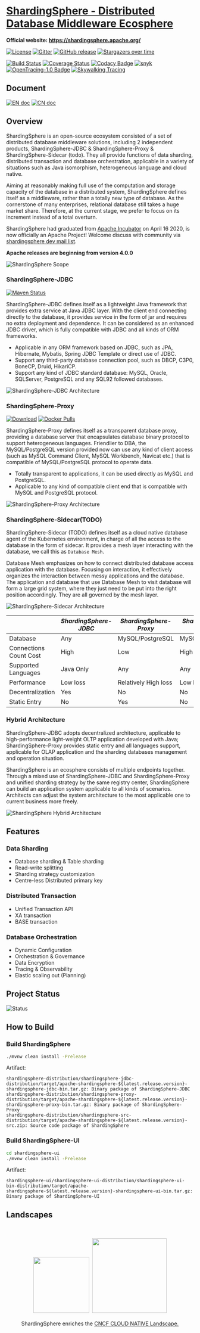 # [ShardingSphere - Distributed Database Middleware Ecosphere](https://shardingsphere.apache.org/)

**Official website: https://shardingsphere.apache.org/**

[![License](https://img.shields.io/badge/license-Apache%202-4EB1BA.svg)](https://www.apache.org/licenses/LICENSE-2.0.html)
[![Gitter](https://badges.gitter.im/shardingsphere/shardingsphere.svg)](https://gitter.im/shardingsphere/Lobby)
[![GitHub release](https://img.shields.io/github/release/apache/shardingsphere.svg)](https://github.com/apache/shardingsphere/releases)
[![Stargazers over time](https://starchart.cc/apache/shardingsphere.svg)](https://starchart.cc/apache/shardingsphere)

[![Build Status](https://api.travis-ci.org/apache/shardingsphere.svg?branch=master&status=created)](https://travis-ci.org/apache/shardingsphere)
[![Coverage Status](https://coveralls.io/repos/github/apache/shardingsphere/badge.svg?branch=master)](https://coveralls.io/github/apache/shardingsphere?branch=master)
[![Codacy Badge](https://api.codacy.com/project/badge/Grade/278600ed40ad48e988ab485b439abbcd)](https://www.codacy.com/app/terrymanu/sharding-sphere?utm_source=github.com&amp;utm_medium=referral&amp;utm_content=sharding-sphere/sharding-sphere&amp;utm_campaign=Badge_Grade)
[![snyk](https://snyk.io/test/github/apache/shardingsphere/badge.svg?targetFile=pom.xml)](https://snyk.io/test/github/apache/shardingsphere?targetFile=pom.xml)
[![OpenTracing-1.0 Badge](https://img.shields.io/badge/OpenTracing--1.0-enabled-blue.svg)](http://opentracing.io)
[![Skywalking Tracing](https://img.shields.io/badge/Skywalking%20Tracing-enable-brightgreen.svg)](https://github.com/apache/skywalking)

## Document

[![EN doc](https://img.shields.io/badge/document-English-blue.svg)](https://shardingsphere.apache.org/document/current/en/overview/)
[![CN doc](https://img.shields.io/badge/文档-中文版-blue.svg)](https://shardingsphere.apache.org/document/current/cn/overview/)

## Overview

ShardingSphere is an open-source ecosystem consisted of a set of distributed database middleware solutions, including 2 independent products, ShardingSphere-JDBC & ShardingSphere-Proxy & ShardingSphere-Sidecar (todo). 
They all provide functions of data sharding, distributed transaction and database orchestration, applicable in a variety of situations such as Java isomorphism, heterogeneous language and cloud native. 

Aiming at reasonably making full use of the computation and storage capacity of the database in a distributed system, ShardingSphere defines itself as a middleware, rather than a totally new type of database. 
As the cornerstone of many enterprises, relational database still takes a huge market share. 
Therefore, at the current stage, we prefer to focus on its increment instead of a total overturn.

ShardingSphere had graduated from [Apache Incubator](http://incubator.apache.org/projects/shardingsphere.html) on April 16 2020, is now officially an Apache Project!
Welcome discuss with community via [shardingsphere dev mail list](mailto:dev@shardingsphere.apache.org).

__Apache releases are beginning from version 4.0.0__

![ShardingSphere Scope](https://shardingsphere.apache.org/document/current/img/shardingsphere-scope_en.png)

### ShardingSphere-JDBC

[![Maven Status](https://maven-badges.herokuapp.com/maven-central/org.apache.shardingsphere/sharding-jdbc/badge.svg)](https://mvnrepository.com/artifact/org.apache.shardingsphere/sharding-jdbc)

ShardingSphere-JDBC defines itself as a lightweight Java framework that provides extra service at Java JDBC layer. 
With the client end connecting directly to the database, it provides service in the form of jar and requires no extra deployment and dependence. 
It can be considered as an enhanced JDBC driver, which is fully compatible with JDBC and all kinds of ORM frameworks.

* Applicable in any ORM framework based on JDBC, such as JPA, Hibernate, Mybatis, Spring JDBC Template or direct use of JDBC.
* Support any third-party database connection pool, such as DBCP, C3P0, BoneCP, Druid, HikariCP.
* Support any kind of JDBC standard database: MySQL, Oracle, SQLServer, PostgreSQL and any SQL92 followed databases.

![ShardingSphere-JDBC Architecture](https://shardingsphere.apache.org/document/current/img/shardingsphere-jdbc-brief.png)

### ShardingSphere-Proxy

[![Download](https://img.shields.io/badge/release-download-orange.svg)](https://www.apache.org/dyn/closer.cgi?path=shardingsphere/4.1.0/apache-shardingsphere-4.1.0-sharding-proxy-bin.tar.gz)
[![Docker Pulls](https://img.shields.io/docker/pulls/shardingsphere/sharding-proxy.svg)](https://store.docker.com/community/images/shardingsphere/sharding-proxy)

ShardingSphere-Proxy defines itself as a transparent database proxy, providing a database server that encapsulates database binary protocol to support heterogeneous languages. 
Friendlier to DBA, the MySQL/PostgreSQL version provided now can use any kind of client access (such as MySQL Command Client, MySQL Workbench, Navicat etc.) that is compatible of MySQL/PostgreSQL protocol to operate data.

* Totally transparent to applications, it can be used directly as MySQL and PostgreSQL.
* Applicable to any kind of compatible client end that is compatible with MySQL and PostgreSQL protocol.

![ShardingSphere-Proxy Architecture](https://shardingsphere.apache.org/document/current/img/shardingsphere-proxy-brief.png)

### ShardingSphere-Sidecar(TODO)

ShardingSphere-Sidecar (TODO) defines itself as a cloud native database agent of the Kubernetes environment, in charge of all the access to the database in the form of sidecar. 
It provides a mesh layer interacting with the database, we call this as `Database Mesh`.

Database Mesh emphasizes on how to connect distributed database access application with the database. 
Focusing on interaction, it effectively organizes the interaction between messy applications and the database. 
The application and database that use Database Mesh to visit database will form a large grid system, where they just need to be put into the right position accordingly. 
They are all governed by the mesh layer.

![ShardingSphere-Sidecar Architecture](https://shardingsphere.apache.org/document/current/img/shardingsphere-sidecar-brief.png)

|                         | *ShardingSphere-JDBC* | *ShardingSphere-Proxy* | *ShardingSphere-Sidecar* |
| ----------------------- | --------------------- | ---------------------- | ------------------------ |
| Database                | Any                   | MySQL/PostgreSQL       | MySQL/PostgreSQL         |
| Connections Count Cost  | High                  | Low                    | High                     |
| Supported Languages     | Java Only             | Any                    | Any                      |
| Performance             | Low loss              | Relatively High loss   | Low loss                 |
| Decentralization        | Yes                   | No                     | No                       |
| Static Entry            | No                    | Yes                    | No                       |

### Hybrid Architecture

ShardingSphere-JDBC adopts decentralized architecture, applicable to high-performance light-weight OLTP application developed with Java; 
ShardingSphere-Proxy provides static entry and all languages support, applicable for OLAP application and the sharding databases management and operation situation.

ShardingSphere is an ecosphere consists of multiple endpoints together.
Through a mixed use of ShardingSphere-JDBC and ShardingSphere-Proxy and unified sharding strategy by the same registry center, ShardingSphere can build an application system applicable to all kinds of scenarios. 
Architects can adjust the system architecture to the most applicable one to current business more freely.

![ShardingSphere Hybrid Architecture](https://shardingsphere.apache.org/document/current/img/shardingsphere-hybrid.png)

## Features

### Data Sharding

* Database sharding & Table sharding
* Read-write splitting
* Sharding strategy customization
* Centre-less Distributed primary key

### Distributed Transaction

* Unified Transaction API
* XA transaction
* BASE transaction

### Database Orchestration

* Dynamic Configuration
* Orchestration & Governance
* Data Encryption
* Tracing & Observability
* Elastic scaling out (Planning)

## Project Status

![Status](https://shardingsphere.apache.org/document/current/img/shardingsphere-status_en.png)

## How to Build

### Build ShardingSphere

```bash
./mvnw clean install -Prelease
```

Artifact:

```
shardingsphere-distribution/shardingsphere-jdbc-distribution/target/apache-shardingsphere-${latest.release.version}-shardingsphere-jdbc-bin.tar.gz: Binary package of ShardingSphere-JDBC
shardingsphere-distribution/shardingsphere-proxy-distribution/target/apache-shardingsphere-${latest.release.version}-shardingsphere-proxy-bin.tar.gz: Binary package of ShardingSphere-Proxy
shardingsphere-distribution/shardingsphere-src-distribution/target/apache-shardingsphere-${latest.release.version}-src.zip: Source code package of ShardingSphere
```

### Build ShardingSphere-UI

```bash
cd shardingsphere-ui
./mvnw clean install -Prelease
```

Artifact:

```
shardingsphere-ui/shardingsphere-ui-distribution/shardingsphere-ui-bin-distribution/target/apache-shardingsphere-${latest.release.version}-shardingsphere-ui-bin.tar.gz: Binary package of ShardingSphere-UI
```

## Landscapes

<p align="center">
<br/><br/>
<img src="https://landscape.cncf.io/images/left-logo.svg" width="150"/>&nbsp;&nbsp;<img src="https://landscape.cncf.io/images/right-logo.svg" width="200"/>
<br/><br/>
ShardingSphere enriches the <a href="https://landscape.cncf.io/landscape=observability-and-analysis&license=apache-license-2-0">CNCF CLOUD NATIVE Landscape.</a>
</p>
